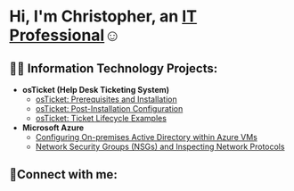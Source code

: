 <h1>Hi, I'm Christopher, an <a href="https://linkedin.com/christopher-blackmore">IT Professional</a>☺</h1>

<h2>👨‍💻 Information Technology Projects:</h2>

- <b>osTicket (Help Desk Ticketing System)</b>
  - [osTicket: Prerequisites and Installation](https://github.com/cblack5880/osticket-prereqs)
  - [osTicket: Post-Installation Configuration](https://github.com/cblack5880/post-install-config)
  - [osTicket: Ticket Lifecycle Examples](https://github.com/cblack5880/ticket-lifecycle)
- <b>Microsoft Azure</b>
  - [Configuring On-premises Active Directory within Azure VMs](https://github.com/cblack5880/configure-ad)
  - [Network Security Groups (NSGs) and Inspecting Network Protocols](https://github.com/cblack5880/azure-network-protocols)

<h2>🤳Connect with me:</h2>

[linkedin]: https://linkedin.com/in/christopher-blackmore
